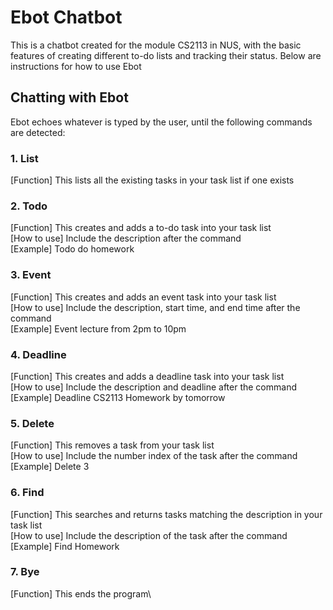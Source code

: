 # Ebot Chatbot
This is a chatbot created for the module CS2113 in NUS, with the basic features of creating
different to-do lists and tracking their status. Below are instructions for how to use Ebot

## Chatting with Ebot
Ebot echoes whatever is typed by the user, until the following commands are detected:
### 1. List
[Function] This lists all the existing tasks in your task list if one exists
### 2. Todo
[Function] This creates and adds a to-do task into your task list\
[How to use] Include the description after the command\
[Example] Todo do homework
### 3. Event
[Function] This creates and adds an event task into your task list\
[How to use] Include the description, start time, and end time after the command\
[Example] Event lecture from 2pm to 10pm
### 4. Deadline
[Function] This creates and adds a deadline task into your task list\
[How to use] Include the description and deadline after the command\
[Example] Deadline CS2113 Homework by tomorrow
### 5. Delete
[Function] This removes a task from your task list\
[How to use] Include the number index of the task after the command\
[Example] Delete 3
### 6. Find
[Function] This searches and returns tasks matching the description in your task list\
[How to use] Include the description of the task after the command\
[Example] Find Homework
### 7. Bye
[Function] This ends the program\
